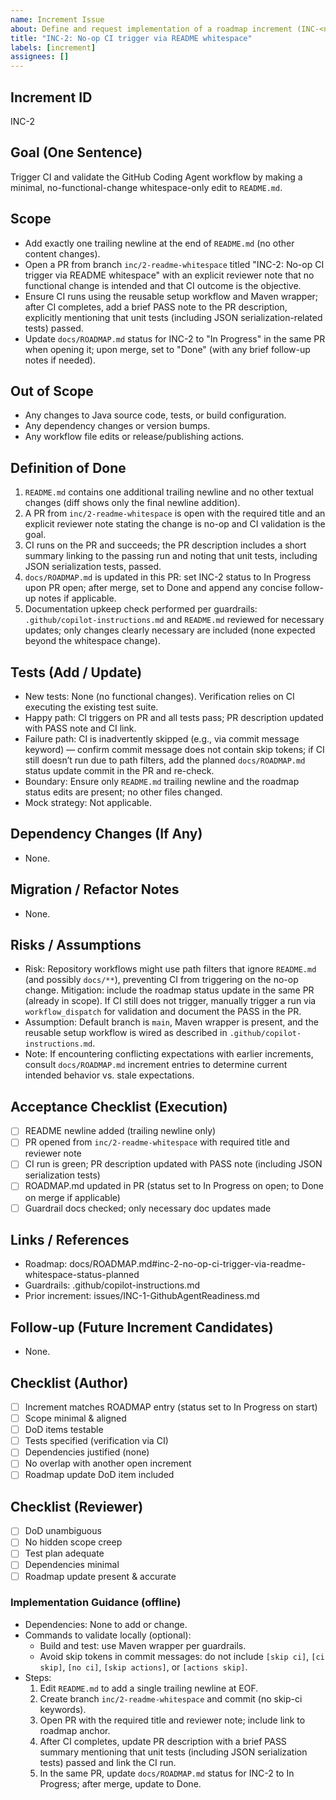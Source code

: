 ```yaml
---
name: Increment Issue
about: Define and request implementation of a roadmap increment (INC-<n>)
title: "INC-2: No-op CI trigger via README whitespace"
labels: [increment]
assignees: []
---
```


## Increment ID
INC-2

## Goal (One Sentence)
Trigger CI and validate the GitHub Coding Agent workflow by making a minimal, no-functional-change whitespace-only edit to `README.md`.

## Scope
- Add exactly one trailing newline at the end of `README.md` (no other content changes).
- Open a PR from branch `inc/2-readme-whitespace` titled "INC-2: No-op CI trigger via README whitespace" with an explicit reviewer note that no functional change is intended and that CI outcome is the objective.
- Ensure CI runs using the reusable setup workflow and Maven wrapper; after CI completes, add a brief PASS note to the PR description, explicitly mentioning that unit tests (including JSON serialization-related tests) passed.
- Update `docs/ROADMAP.md` status for INC-2 to "In Progress" in the same PR when opening it; upon merge, set to "Done" (with any brief follow-up notes if needed).

## Out of Scope
- Any changes to Java source code, tests, or build configuration.
- Any dependency changes or version bumps.
- Any workflow file edits or release/publishing actions.

## Definition of Done
1. `README.md` contains one additional trailing newline and no other textual changes (diff shows only the final newline addition).
2. A PR from `inc/2-readme-whitespace` is open with the required title and an explicit reviewer note stating the change is no-op and CI validation is the goal.
3. CI runs on the PR and succeeds; the PR description includes a short summary linking to the passing run and noting that unit tests, including JSON serialization tests, passed.
4. `docs/ROADMAP.md` is updated in this PR: set INC-2 status to In Progress upon PR open; after merge, set to Done and append any concise follow-up notes if applicable.
5. Documentation upkeep check performed per guardrails: `.github/copilot-instructions.md` and `README.md` reviewed for necessary updates; only changes clearly necessary are included (none expected beyond the whitespace change).

## Tests (Add / Update)
- New tests: None (no functional changes). Verification relies on CI executing the existing test suite.
- Happy path: CI triggers on PR and all tests pass; PR description updated with PASS note and CI link.
- Failure path: CI is inadvertently skipped (e.g., via commit message keyword) — confirm commit message does not contain skip tokens; if CI still doesn’t run due to path filters, add the planned `docs/ROADMAP.md` status update commit in the PR and re-check.
- Boundary: Ensure only `README.md` trailing newline and the roadmap status edits are present; no other files changed.
- Mock strategy: Not applicable.

## Dependency Changes (If Any)
- None.

## Migration / Refactor Notes
- None.

## Risks / Assumptions
- Risk: Repository workflows might use path filters that ignore `README.md` (and possibly `docs/**`), preventing CI from triggering on the no-op change. Mitigation: include the roadmap status update in the same PR (already in scope). If CI still does not trigger, manually trigger a run via `workflow_dispatch` for validation and document the PASS in the PR.
- Assumption: Default branch is `main`, Maven wrapper is present, and the reusable setup workflow is wired as described in `.github/copilot-instructions.md`.
- Note: If encountering conflicting expectations with earlier increments, consult `docs/ROADMAP.md` increment entries to determine current intended behavior vs. stale expectations.

## Acceptance Checklist (Execution)
- [ ] README newline added (trailing newline only)
- [ ] PR opened from `inc/2-readme-whitespace` with required title and reviewer note
- [ ] CI run is green; PR description updated with PASS note (including JSON serialization tests)
- [ ] ROADMAP.md updated in PR (status set to In Progress on open; to Done on merge if applicable)
- [ ] Guardrail docs checked; only necessary doc updates made

## Links / References
- Roadmap: docs/ROADMAP.md#inc-2-no-op-ci-trigger-via-readme-whitespace-status-planned
- Guardrails: .github/copilot-instructions.md
- Prior increment: issues/INC-1-GithubAgentReadiness.md

## Follow-up (Future Increment Candidates)
- None.

## Checklist (Author)
- [ ] Increment matches ROADMAP entry (status set to In Progress on start)
- [ ] Scope minimal & aligned
- [ ] DoD items testable
- [ ] Tests specified (verification via CI)
- [ ] Dependencies justified (none)
- [ ] No overlap with another open increment
- [ ] Roadmap update DoD item included

## Checklist (Reviewer)
- [ ] DoD unambiguous
- [ ] No hidden scope creep
- [ ] Test plan adequate
- [ ] Dependencies minimal
- [ ] Roadmap update present & accurate

### Implementation Guidance (offline)
- Dependencies: None to add or change.
- Commands to validate locally (optional):
  - Build and test: use Maven wrapper per guardrails.
  - Avoid skip tokens in commit messages: do not include `[skip ci]`, `[ci skip]`, `[no ci]`, `[skip actions]`, or `[actions skip]`.
- Steps:
  1) Edit `README.md` to add a single trailing newline at EOF.
  2) Create branch `inc/2-readme-whitespace` and commit (no skip-ci keywords).
  3) Open PR with the required title and reviewer note; include link to roadmap anchor.
  4) After CI completes, update PR description with a brief PASS summary mentioning that unit tests (including JSON serialization tests) passed and link the CI run.
  5) In the same PR, update `docs/ROADMAP.md` status for INC-2 to In Progress; after merge, update to Done.
